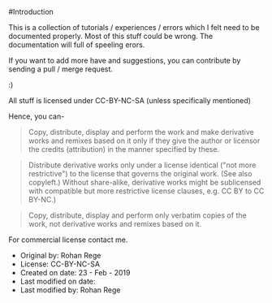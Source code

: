#Introduction

This is a collection of tutorials / experiences / errors which I felt need to be documented properly.
Most of this stuff could be wrong.
The documentation will full of speeling erors.

If you want to add more have and suggestions, you can contribute by sending a pull / merge request.

:)

All stuff is licensed under CC-BY-NC-SA (unless specifically mentioned)

Hence, you can-
> Copy, distribute, display and perform the work and make derivative works and remixes based on it only if they give the author or licensor the credits (attribution) in the manner specified by these.


>Distribute derivative works only under a license identical ("not more restrictive") to the license that governs the original work. (See also copyleft.) Without share-alike, derivative works might be sublicensed with compatible but more restrictive license clauses, e.g. CC BY to CC BY-NC.)


>Copy, distribute, display and perform only verbatim copies of the work, not derivative works and remixes based on it.

For commercial license contact me.



















- Original by: Rohan Rege
- License: CC-BY-NC-SA
- Created on date: 23 - Feb - 2019
- Last modified on date:
- Last modified by: Rohan Rege
